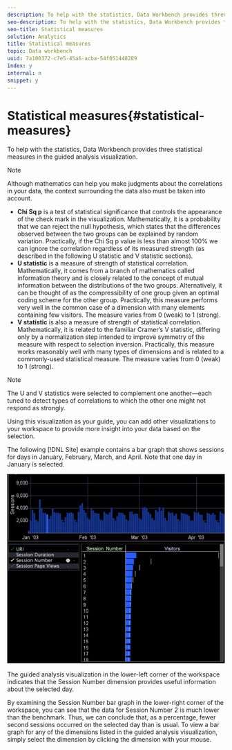 ```yaml
---
description: To help with the statistics, Data Workbench provides three statistical measures in the guided analysis visualization.
seo-description: To help with the statistics, Data Workbench provides three statistical measures in the guided analysis visualization.
seo-title: Statistical measures
solution: Analytics
title: Statistical measures
topic: Data workbench
uuid: 7a100372-c7e5-45a6-acba-54f051448289
index: y
internal: n
snippet: y
---
```


# Statistical measures{#statistical-measures}

To help with the statistics, Data Workbench provides three statistical measures in the guided analysis visualization.

>[!NOTE]
>
>Although mathematics can help you make judgments about the correlations in your data, the context surrounding the data also must be taken into account.

* **Chi Sq p** is a test of statistical significance that controls the appearance of the check mark in the visualization. Mathematically, it is a probability that we can reject the null hypothesis, which states that the differences observed between the two groups can be explained by random variation. Practically, if the Chi Sq p value is less than almost 100% we can ignore the correlation regardless of its measured strength (as described in the following U statistic and V statistic sections). 
* **U statistic** is a measure of strength of statistical correlation. Mathematically, it comes from a branch of mathematics called information theory and is closely related to the concept of mutual information between the distributions of the two groups. Alternatively, it can be thought of as the compressibility of one group given an optimal coding scheme for the other group. Practically, this measure performs very well in the common case of a dimension with many elements containing few visitors. The measure varies from 0 (weak) to 1 (strong). 
* **V statistic** is also a measure of strength of statistical correlation. Mathematically, it is related to the familiar Cramer’s V statistic, differing only by a normalization step intended to improve symmetry of the measure with respect to selection inversion. Practically, this measure works reasonably well with many types of dimensions and is related to a commonly-used statistical measure. The measure varies from 0 (weak) to 1 (strong).

>[!NOTE]
>
>The U and V statistics were selected to complement one another—each tuned to detect types of correlations to which the other one might not respond as strongly.

Using this visualization as your guide, you can add other visualizations to your workspace to provide more insight into your data based on the selection.

The following [!DNL Site] example contains a bar graph that shows sessions for days in January, February, March, and April. Note that one day in January is selected.

![](assets/vis_GuidedAnalysis_withVis.png)

The guided analysis visualization in the lower-left corner of the workspace indicates that the Session Number dimension provides useful information about the selected day.

By examining the Session Number bar graph in the lower-right corner of the workspace, you can see that the data for Session Number 2 is much lower than the benchmark. Thus, we can conclude that, as a percentage, fewer second sessions occurred on the selected day than is usual. To view a bar graph for any of the dimensions listed in the guided analysis visualization, simply select the dimension by clicking the dimension with your mouse. 
